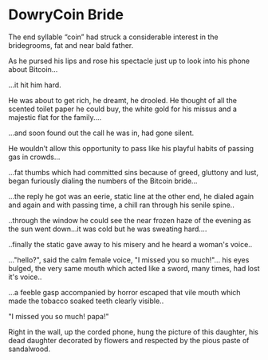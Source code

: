# DowryCoin Bride

The end syllable “coin” had struck a considerable interest in the bridegrooms, fat and near bald father.

As he pursed his lips and rose his spectacle just up to look into his phone about Bitcoin...

...it hit him hard.

He was about to get rich, he dreamt, he drooled. He thought of all the scented toilet paper he could buy, the white gold for his missus and a majestic flat for the family....

...and soon found out the call he was in, had gone silent.

He wouldn’t allow this opportunity to pass like his playful habits of passing gas in crowds...

...fat thumbs which had committed sins because of greed, gluttony and lust, began furiously dialing the numbers of the Bitcoin bride...

...the reply he got was an eerie, static line at the other end, he dialed again and again and with passing time, a chill ran through his senile spine..

..through the window he could see the near frozen haze of the evening as the sun went down...it was cold but he was sweating hard....

..finally the static gave away to his misery and he heard a woman's voice..

..."hello?", said the calm female voice, "I missed you so much!"... his eyes bulged, the very same mouth which acted like a sword, many times, had lost it's voice..

...a feeble gasp accompanied by horror escaped that vile mouth which made the tobacco soaked teeth clearly visible..

"I missed you so much! papa!"

Right in the wall, up the corded phone, hung the picture of this daughter, his dead daughter decorated by flowers and respected by the pious paste of sandalwood.